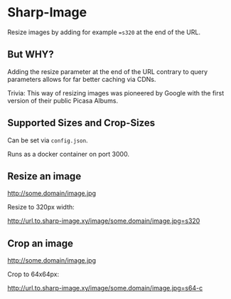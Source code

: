 # Sharp-Image

Resize images by adding for example `=s320` at the end of the URL.

## But WHY?

Adding the resize parameter at the end of the URL contrary to query parameters allows for far better caching via CDNs.

Trivia: This way of resizing images was pioneered by Google with the first version of their public Picasa Albums.

## Supported Sizes and Crop-Sizes

Can be set via `config.json`.

Runs as a docker container on port 3000.
## Resize an image

http://some.domain/image.jpg

Resize to 320px width: 

http://url.to.sharp-image.xy/image/some.domain/image.jpg=s320

## Crop an image

http://some.domain/image.jpg

Crop to 64x64px: 

http://url.to.sharp-image.xy/image/some.domain/image.jpg=s64-c
